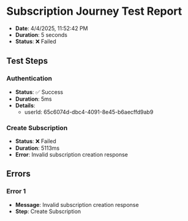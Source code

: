 # Subscription Journey Test Report

- **Date**: 4/4/2025, 11:52:42 PM
- **Duration**: 5 seconds
- **Status**: ❌ Failed

## Test Steps

### Authentication
- **Status**: ✅ Success
- **Duration**: 5ms
- **Details**:
  - userId: 65c6074d-dbc4-4091-8e45-b6aecffd9ab9

### Create Subscription
- **Status**: ❌ Failed
- **Duration**: 5113ms
- **Error**: Invalid subscription creation response

## Errors

### Error 1
- **Message**: Invalid subscription creation response
- **Step**: Create Subscription

